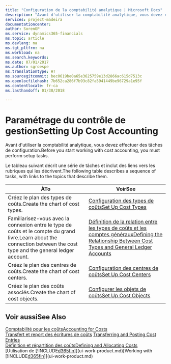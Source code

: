 ```yaml
---
title: "Configuration de la comptabilité analytique | Microsoft Docs"
description: "Avant d'utiliser la comptabilité analytique, vous devez effectuer des tâches de configuration."
services: project-madeira
documentationcenter: 
author: SorenGP
ms.service: dynamics365-financials
ms.topic: article
ms.devlang: na
ms.tgt_pltfrm: na
ms.workload: na
ms.search.keywords: 
ms.date: 07/01/2017
ms.author: sgroespe
ms.translationtype: HT
ms.sourcegitcommit: bec0619be0a65e3625759e13d2866ac615d7513c
ms.openlocfilehash: 7b652ca286f7b93c82fa5941449be96729a1e95f
ms.contentlocale: fr-ca
ms.lasthandoff: 01/30/2018

---
```

# <a name="setting-up-cost-accounting"></a><span data-ttu-id="46ed2-103">Paramétrage du contrôle de gestion</span><span class="sxs-lookup"><span data-stu-id="46ed2-103">Setting Up Cost Accounting</span></span>
<span data-ttu-id="46ed2-104">Avant d'utiliser la comptabilité analytique, vous devez effectuer des tâches de configuration.</span><span class="sxs-lookup"><span data-stu-id="46ed2-104">Before you start working with cost accounting, you must perform setup tasks.</span></span>  

 <span data-ttu-id="46ed2-105">Le tableau suivant décrit une série de tâches et inclut des liens vers les rubriques qui les décrivent.</span><span class="sxs-lookup"><span data-stu-id="46ed2-105">The following table describes a sequence of tasks, with links to the topics that describe them.</span></span>

|<span data-ttu-id="46ed2-106">À</span><span class="sxs-lookup"><span data-stu-id="46ed2-106">To</span></span>|<span data-ttu-id="46ed2-107">Voir</span><span class="sxs-lookup"><span data-stu-id="46ed2-107">See</span></span>|  
|--------|---------|  
|<span data-ttu-id="46ed2-108">Créez le plan des types de coûts.</span><span class="sxs-lookup"><span data-stu-id="46ed2-108">Create the chart of cost types.</span></span>|[<span data-ttu-id="46ed2-109">Configuration des types de coûts</span><span class="sxs-lookup"><span data-stu-id="46ed2-109">Set Up Cost Types</span></span>](finance-how-to-set-up-cost-types.md)|  
|<span data-ttu-id="46ed2-110">Familiarisez-vous avec la connexion entre le type de coûts et le compte du grand livre.</span><span class="sxs-lookup"><span data-stu-id="46ed2-110">Learn about the connection between the cost type and the general ledger account.</span></span>|[<span data-ttu-id="46ed2-111">Définition de la relation entre les types de coûts et les comptes généraux</span><span class="sxs-lookup"><span data-stu-id="46ed2-111">Defining the Relationship Between Cost Types and General Ledger Accounts</span></span>](finance-defining-the-relationship-between-cost-types-and-general-ledger-accounts.md)|  
|<span data-ttu-id="46ed2-112">Créez le plan des centres de coûts.</span><span class="sxs-lookup"><span data-stu-id="46ed2-112">Create the chart of cost centers.</span></span>|[<span data-ttu-id="46ed2-113">Configuration des centres de coûts</span><span class="sxs-lookup"><span data-stu-id="46ed2-113">Set Up Cost Centers</span></span>](finance-how-to-set-up-cost-centers.md)|  
|<span data-ttu-id="46ed2-114">Créez le plan des coûts associés.</span><span class="sxs-lookup"><span data-stu-id="46ed2-114">Create the chart of cost objects.</span></span>|[<span data-ttu-id="46ed2-115">Configurer les objets de coûts</span><span class="sxs-lookup"><span data-stu-id="46ed2-115">Set Up Cost Objects</span></span>](finance-how-to-set-up-cost-objects.md)|  

## <a name="see-also"></a><span data-ttu-id="46ed2-116">Voir aussi</span><span class="sxs-lookup"><span data-stu-id="46ed2-116">See Also</span></span>  
[<span data-ttu-id="46ed2-117">Comptabilité pour les coûts</span><span class="sxs-lookup"><span data-stu-id="46ed2-117">Accounting for Costs</span></span>](finance-manage-cost-accounting.md)  
<span data-ttu-id="46ed2-118">[Transfert et report des écritures de coûts](finance-transfer-and-post-cost-entries.md) </span><span class="sxs-lookup"><span data-stu-id="46ed2-118">[Transferring and Posting Cost Entries](finance-transfer-and-post-cost-entries.md) </span></span>  
[<span data-ttu-id="46ed2-119">Définition et répartition des coûts</span><span class="sxs-lookup"><span data-stu-id="46ed2-119">Defining and Allocating Costs</span></span>](finance-define-and-allocate-costs.md)  
<span data-ttu-id="46ed2-120">[Utilisation de [!INCLUDE[d365fin](includes/d365fin_md.md)]](ui-work-product.md)</span><span class="sxs-lookup"><span data-stu-id="46ed2-120">[Working with [!INCLUDE[d365fin](includes/d365fin_md.md)]](ui-work-product.md)</span></span>

